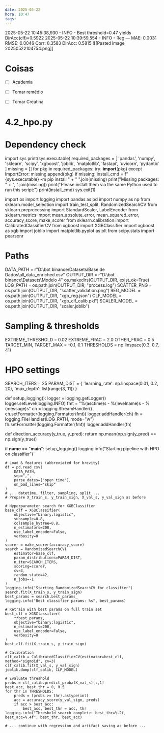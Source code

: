```yaml
---
date: 2025-05-22
hora: 10:47
tags:
---
```

2025-05-22 10:45:38,930 - INFO - Best threshold=0.47 yields DirAcc(clf)=0.5922
2025-05-22 10:39:59,554 - INFO - Reg — MAE: 0.0031 RMSE: 0.0046 Corr: 0.3583 DirAcc: 0.5815
![[Pasted image 20250522104754.png]]

# Coisas
- [ ] Academia
- [ ] Tomar remédio
- [ ] Tomar Creatina


# 4.2_hpo.py
# Dependency check
import sys
print(sys.executable)
required_packages = [
    'pandas', 'numpy', 'sklearn', 'scipy', 'xgboost', 'joblib', 'matplotlib',
    'fastapi', 'uvicorn', 'pydantic'
]
missing = []
for pkg in required_packages:
    try:
        __import__(pkg)
    except ImportError:
        missing.append(pkg)
if missing:
    install_cmd = f"{sys.executable} -m pip install " + " ".join(missing)
    print("Missing packages: " + ", ".join(missing))
    print("Please install them via the same Python used to run this script:")
    print(install_cmd)
    sys.exit(1)

import os
import logging
import pandas as pd
import numpy as np
from sklearn.model_selection import train_test_split, RandomizedSearchCV
from sklearn.preprocessing import StandardScaler, LabelEncoder
from sklearn.metrics import mean_absolute_error, mean_squared_error, accuracy_score, make_scorer
from sklearn.calibration import CalibratedClassifierCV
from xgboost import XGBClassifier
import xgboost as xgb
import joblib
import matplotlib.pyplot as plt
from scipy.stats import pearsonr

# Paths
DATA_PATH    = r"D:\bot binance\Datasets\Base de Dados\all_data_enriched.csv"
OUTPUT_DIR   = r"D:\bot binance\Datasets\Modelo 4"
os.makedirs(OUTPUT_DIR, exist_ok=True)
LOG_PATH     = os.path.join(OUTPUT_DIR, "process.log")
SCATTER_PNG  = os.path.join(OUTPUT_DIR, "scatter_validation.png")
REG_MODEL    = os.path.join(OUTPUT_DIR, "xgb_reg.json")
CLF_MODEL    = os.path.join(OUTPUT_DIR, "xgb_clf_calib.pkl")
SCALER_MODEL = os.path.join(OUTPUT_DIR, "scaler.joblib")

# Sampling & thresholds
EXTREME_THRESHOLD = 0.02
EXTREME_FRAC      = 2.0
OTHER_FRAC        = 0.5
TARGET_MIN, TARGET_MAX = -0.1, 0.1
THRESHOLDS = np.linspace(0.3, 0.7, 41)

# HPO settings
SEARCH_ITERS = 25
PARAM_DIST = {
    'learning_rate': np.linspace(0.01, 0.2, 20),
    'max_depth': list(range(3, 11))
}


def setup_logging():
    logger = logging.getLogger()
    logger.setLevel(logging.INFO)
    fmt = "%(asctime)s - %(levelname)s - %(message)s"
    ch = logging.StreamHandler()
    ch.setFormatter(logging.Formatter(fmt))
    logger.addHandler(ch)
    fh = logging.FileHandler(LOG_PATH, mode="w")
    fh.setFormatter(logging.Formatter(fmt))
    logger.addHandler(fh)


def direction_accuracy(y_true, y_pred):
    return np.mean(np.sign(y_pred) == np.sign(y_true))

if __name__ == "__main__":
    setup_logging()
    logging.info("Starting pipeline with HPO on classifier")

    # Load & features (abbreviated for brevity)
    df = pd.read_csv(
        DATA_PATH,
        sep=",",
        parse_dates=["open_time"],
        on_bad_lines="skip"
    )
    # ... datetime, filter, sampling, split ...
    # Prepare X_train_s, y_train_sign, X_val_s, y_val_sign as before

    # Hyperparameter search for XGBClassifier
    base_clf = XGBClassifier(
        objective="binary:logistic",
        subsample=0.8,
        colsample_bytree=0.8,
        n_estimators=200,
        use_label_encoder=False,
        verbosity=0
    )
    scorer = make_scorer(accuracy_score)
    search = RandomizedSearchCV(
        estimator=base_clf,
        param_distributions=PARAM_DIST,
        n_iter=SEARCH_ITERS,
        scoring=scorer,
        cv=3,
        random_state=42,
        n_jobs=-1
    )
    logging.info("Starting RandomizedSearchCV for classifier")
    search.fit(X_train_s, y_train_sign)
    best_params = search.best_params_
    logging.info("Best classifier params: %s", best_params)

    # Retrain with best params on full train set
    best_clf = XGBClassifier(
        **best_params,
        objective="binary:logistic",
        n_estimators=200,
        use_label_encoder=False,
        verbosity=0
    )
    best_clf.fit(X_train_s, y_train_sign)

    # Calibration
    clf_calib = CalibratedClassifierCV(estimator=best_clf, method="sigmoid", cv=3)
    clf_calib.fit(X_val_s, y_val_sign)
    joblib.dump(clf_calib, CLF_MODEL)

    # Evaluate threshold
    probs = clf_calib.predict_proba(X_val_s)[:,1]
    best_acc, best_thr = 0, 0.5
    for thr in THRESHOLDS:
        preds = (probs >= thr).astype(int)
        acc = accuracy_score(y_val_sign, preds)
        if acc > best_acc:
            best_acc, best_thr = acc, thr
    logging.info("Threshold search complete: best_thr=%.2f, best_acc=%.4f", best_thr, best_acc)

    # ... continue with regression and artifact saving as before ...
